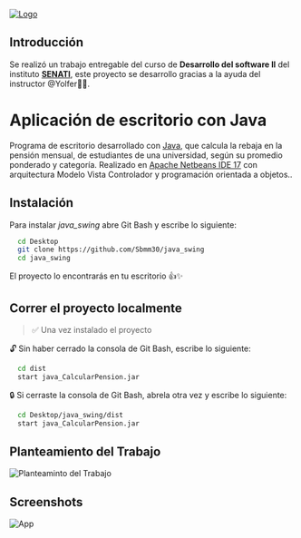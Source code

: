 [![Logo](https://i.postimg.cc/CK4n0ptW/2560px-Senati-Per-logo-svg.png)](https://www.senati.edu.pe/ "Servicio Nacional de Adiestramiento en Trabajo Industrial")
## Introducción

Se realizó un trabajo entregable del curso de  **Desarrollo del software II** del instituto **[SENATI](https://www.senati.edu.pe/ 'Servicio Nacional de Adiestramiento en Trabajo Industrial')**, este proyecto se desarrollo gracias a la ayuda del instructor @Yolfer💯🔥. 


# Aplicación de escritorio con Java

Programa de escritorio desarrollado con [Java](https://www.java.com/es/), que calcula la rebaja en la pensión mensual, de estudiantes de una universidad, según su promedio ponderado y categoría. Realizado en [Apache Netbeans IDE 17](https://netbeans.apache.org/) con arquitectura Modelo Vista Controlador y programación orientada a objetos..


## Instalación

Para instalar *java_swing* abre Git Bash y escribe lo siguiente:

```bash
  cd Desktop
  git clone https://github.com/Sbmm30/java_swing
  cd java_swing
```
El proyecto lo encontrarás en tu escritorio 👍✨
## Correr el proyecto localmente

> ✅ Una vez instalado el proyecto 

🔓 Sin haber cerrado la consola de Git Bash, escribe lo siguiente:

```bash
  cd dist
  start java_CalcularPension.jar
```

🔒 Si cerraste la consola de Git Bash, abrela otra vez y escribe lo siguiente:

```bash
  cd Desktop/java_swing/dist
  start java_CalcularPension.jar
```

## Planteamiento del Trabajo

![Planteaminto del Trabajo](https://i.postimg.cc/9fYyJ7B5/Captura-de-pantalla-2023-05-01-184116.png)


## Screenshots

![App](https://i.postimg.cc/JtChfT1T/Captura-de-pantalla-2023-05-01-184553.png)
